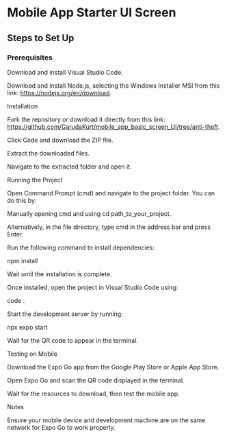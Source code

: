 # Mobile App Starter UI Screen

## Steps to Set Up

### Prerequisites

Download and install Visual Studio Code.

Download and install Node.js, selecting the Windows Installer MSI from this link: https://nodejs.org/en/download.

Installation

Fork the repository or download it directly from this link: https://github.com/GarudaKurt/mobile_app_basic_screen_UI/tree/anti-theft.

Click Code and download the ZIP file.

Extract the downloaded files.

Navigate to the extracted folder and open it.

Running the Project

Open Command Prompt (cmd) and navigate to the project folder. You can do this by:

Manually opening cmd and using cd path_to_your_project.

Alternatively, in the file directory, type cmd in the address bar and press Enter.

Run the following command to install dependencies:

npm install

Wait until the installation is complete.

Once installed, open the project in Visual Studio Code using:

code .

Start the development server by running:

npx expo start

Wait for the QR code to appear in the terminal.

Testing on Mobile

Download the Expo Go app from the Google Play Store or Apple App Store.

Open Expo Go and scan the QR code displayed in the terminal.

Wait for the resources to download, then test the mobile app.

Notes

Ensure your mobile device and development machine are on the same network for Expo Go to work properly.
